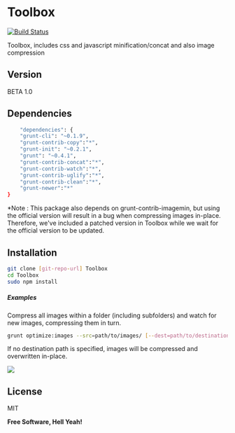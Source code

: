 Toolbox
=========
[![Build Status](https://travis-ci.org/davelamarre/Toolbox.svg?branch=master)](https://travis-ci.org/davelamarre/Toolbox)

Toolbox, includes css and javascript minification/concat and also image compression

Version
----
BETA 1.0

Dependencies
-----------

```sh
	"dependencies": {
	"grunt-cli": "~0.1.9",
	"grunt-contrib-copy":"*",
	"grunt-init": "~0.2.1",
	"grunt": "~0.4.1",
	"grunt-contrib-concat":"*",
	"grunt-contrib-watch":"*",
	"grunt-contrib-uglify":"*",
	"grunt-contrib-clean":"*",
	"grunt-newer":"*"
}
```

*Note : This package also depends on grunt-contrib-imagemin, but using the official version will result in a bug when compressing images in-place. Therefore, we've included a patched version in Toolbox while we wait for the official version to be updated.

Installation
--------------

```sh
git clone [git-repo-url] Toolbox
cd Toolbox
sudo npm install
```

##### Examples 

Compress all images within a folder (including subfolders) and watch for new images, compressing them in turn.

```sh
grunt optimize:images --src=path/to/images/ [--dest=path/to/destination/]
```
If no destination path is specified, images will be compressed and overwritten in-place.

<!-- For multiple Images : 
```sh
grunt compress-images --sourceFile=working/image/*.png --destinationFile=working/image_comp/
``` -->

<!-- Concat and Compress Javascript : 
(You must also add the files to be compressed within the GruntFile.js)
```sh
grunt compress-javascript --sourceFolderPath=working/js/ --desnationFolder=working/js_concat/
``` -->

<!-- Watch for Javascript Changes and Concat and Compress Javascript : 
(You must also add the files to be compressed within the GruntFile.js)
```sh
grunt watch --sourceFolderPath=working/js/ --desnationFolder=working/js_concat/
``` -->

<a href="http://reactiongifs.com/?p=18686"><img src="http://www.reactiongifs.com/r/gross.gif"></a>

License
----

MIT


**Free Software, Hell Yeah!**

    
